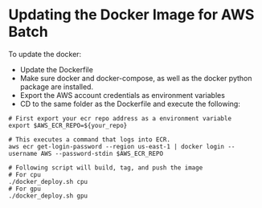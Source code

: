 # Updating the Docker Image for AWS Batch

To update the docker:

- Update the Dockerfile
- Make sure docker and docker-compose, as well as the docker python package are installed.
- Export the AWS account credentials as environment variables
- CD to the same folder as the Dockerfile and execute the following:

```shell
# First export your ecr repo address as a environment variable
export $AWS_ECR_REPO=${your_repo}

# This executes a command that logs into ECR.
aws ecr get-login-password --region us-east-1 | docker login --username AWS --password-stdin $AWS_ECR_REPO

# Following script will build, tag, and push the image
# For cpu
./docker_deploy.sh cpu
# For gpu
./docker_deploy.sh gpu

```

